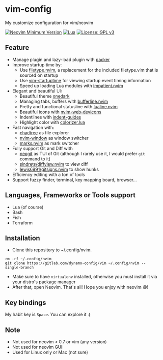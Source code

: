 # vim-config
My customize configuration for vim/neovim

[![Neovim Minimum Version](https://img.shields.io/badge/Neovim-0.7-blue?style=flat-square&logo=Neovim&logoColor=white)](https://github.com/neovim/neovim)
[![Lua](https://img.shields.io/badge/Made%20with%20Lua-blue.svg?style=flat-square&logo=lua)](https://lua.org)
[![License: GPL v3](https://img.shields.io/badge/License-GPLv3-blue.svg)](https://www.gnu.org/licenses/gpl-3.0)

## Feature

- Manage plugin and lazy-load plugin with [packer](https://github.com/wbthomason/packer.nvim)
- Improve startup time by:
  + Use [filetype.nvim](https://github.com/nathom/filetype.nvim), a replacement for the included filetype.vim that is sourced on startup
  + Use [vim-startuptime](https://github.com/dstein64/vim-startuptime) for viewing startup event timing information
  + Speed up loading Lua modules with [impatient.nvim](https://github.com/lewis6991/impatient.nvim)
- Elegant and beautiful UI:
  + Beautiful theme [onedark](https://github.com/navarasu/onedark.nvim)
  + Managing tabs, buffers with [bufferline.nvim](https://github.com/akinsho/bufferline.nvim)
  + Pretty and functional statusline with [lualine.nvim](https://github.com/nvim-lualine/lualine.nvim)
  + Beautiful icons with [nvim-web-devicons](https://github.com/kyazdani42/nvim-web-devicons)
  + Indentlines with [indent-guides](https://github.com/glepnir/indent-guides.nvim)
  + Highlight color with [colorizer.lua](https://github.com/norcalli/nvim-colorizer.lua)
- Fast navigation with:
  + [chadtree](https://github.com/ms-jpq/chadtree) as file explorer
  + [nvim-window](https://gitlab.com/yorickpeterse/nvim-window) as window switcher
  + [marks.nvim](chentau/marks.nvim) as mark switcher
- Fully support Git and Diff with
  + [neogit](https://github.com/TimUntersberger/neogit) as TUI of Git (although I rarely use it, I would prefer `git` command to it)
  + [sindrets/diffview.nvim](https://github.com/sindrets/diffview.nvim) to view diff
  + [lewis6991/gitsigns.nvim](https://github.com/lewis6991/gitsigns.nvim) to show hunks
- Efficiency editing with a ton of tools
- Support fuzzy finder, terminal, key mapping board, browser...

## Languages, Frameworks or Tools support

- Lua (of course)
- Bash
- Fish
- Terraform

## Installation

- Clone this repository to ~/.config/nvim.
```
rm -rf ~/.config/nvim
git clone https://gitlab.com/dynamo-config/vim ~/.config/nvim --single-branch
```
- Make sure to have `virtualenv` installed, otherwise you must install it via your distro's package manager
- After that, open Neovim. That's all! Hope you enjoy with neovim :smile:!

## Key bindings

My habit key is `Space`. You can explore it :)

## Note

- Not used for neovim < 0.7 or vim (any version)
- Not used for neovim GUI
- Used for Linux only or Mac (not sure)
